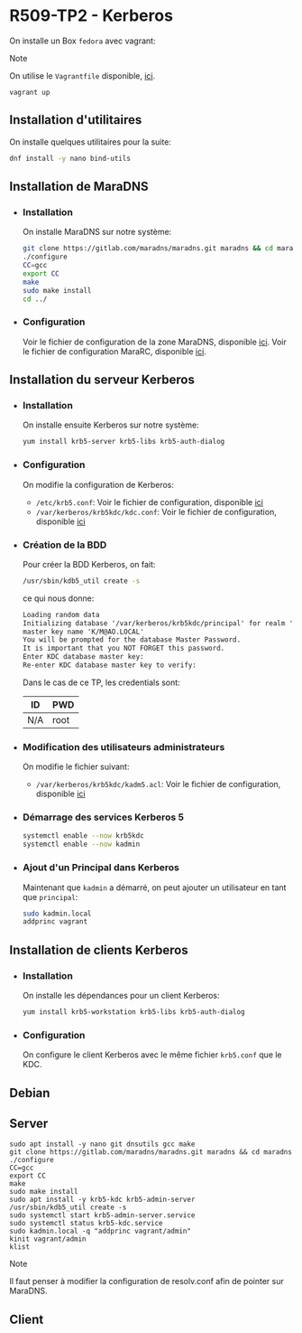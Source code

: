 # R509-TP2 - Kerberos

On installe un Box `fedora` avec vagrant:

> [!NOTE]
> On utilise le `Vagrantfile` disponible, [ici](./src/Vagrantfile).

```
vagrant up
```

## Installation d'utilitaires

On installe quelques utilitaires pour la suite:

```sh
dnf install -y nano bind-utils
```

## Installation de MaraDNS

- ### Installation

    On installe MaraDNS sur notre système:

    ```sh
    git clone https://gitlab.com/maradns/maradns.git maradns && cd maradns
    ./configure
    CC=gcc
    export CC
    make
    sudo make install
    cd ../
    ```

- ### Configuration

    Voir le fichier de configuration de la zone MaraDNS, disponible [ici](./src/db.ao.dev).
    Voir le fichier de configuration MaraRC, disponible [ici](./src/mararc).

## Installation du serveur Kerberos


- ### Installation

    On installe ensuite Kerberos sur notre système:

    ```sh
    yum install krb5-server krb5-libs krb5-auth-dialog
    ```

- ### Configuration

    On modifie la configuration de Kerberos:

    - `/etc/krb5.conf`: Voir le fichier de configuration, disponible [ici](./src/krb5.conf)
    - `/var/kerberos/krb5kdc/kdc.conf`: Voir le fichier de configuration, disponible [ici](./src/kdc.conf)

- ### Création de la BDD

    Pour créer la BDD Kerberos, on fait:

    ```sh
    /usr/sbin/kdb5_util create -s
    ```

    ce qui nous donne:

    ```txt
    Loading random data
    Initializing database '/var/kerberos/krb5kdc/principal' for realm 'AO.LOCAL',
    master key name 'K/M@AO.LOCAL'
    You will be prompted for the database Master Password.
    It is important that you NOT FORGET this password.
    Enter KDC database master key: 
    Re-enter KDC database master key to verify: 
    ```

    Dans le cas de ce TP, les credentials sont:

    | ID  | PWD  |
    |-----|------|
    | N/A | root |

- ### Modification des utilisateurs administrateurs

    On modifie le fichier suivant:

    - `/var/kerberos/krb5kdc/kadm5.acl`: Voir le fichier de configuration, disponible [ici](./src/kadm5.acl)

- ### Démarrage des services Kerberos 5

  ```sh
  systemctl enable --now krb5kdc
  systemctl enable --now kadmin
  ```

- ### Ajout d'un Principal dans Kerberos

    Maintenant que `kadmin` a démarré, on peut ajouter un utilisateur en tant que `principal`:

    ```sh
    sudo kadmin.local
    addprinc vagrant
    ```


## Installation de clients Kerberos

- ### Installation

    On installe les dépendances pour un client Kerberos:

    ```sh
    yum install krb5-workstation krb5-libs krb5-auth-dialog
    ```

- ### Configuration

    On configure le client Kerberos avec le même fichier `krb5.conf` que le KDC.



## Debian

## Server

```
sudo apt install -y nano git dnsutils gcc make
git clone https://gitlab.com/maradns/maradns.git maradns && cd maradns
./configure
CC=gcc
export CC
make
sudo make install
sudo apt install -y krb5-kdc krb5-admin-server
/usr/sbin/kdb5_util create -s
sudo systemctl start krb5-admin-server.service
sudo systemctl status krb5-kdc.service
sudo kadmin.local -q "addprinc vagrant/admin"
kinit vagrant/admin
klist
```

> [!NOTE]
> Il faut penser à modifier la configuration de resolv.conf afin de pointer sur MaraDNS.

## Client
